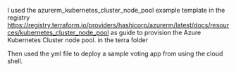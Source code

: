 I used the azurerm_kubernetes_cluster_node_pool example template in the registry https://registry.terraform.io/providers/hashicorp/azurerm/latest/docs/resources/kubernetes_cluster_node_pool as guide to provision the Azure Kubernetes Cluster node pool. in the terra folder 

Then used the yml file to deploy a sample voting app from using the cloud shell.
